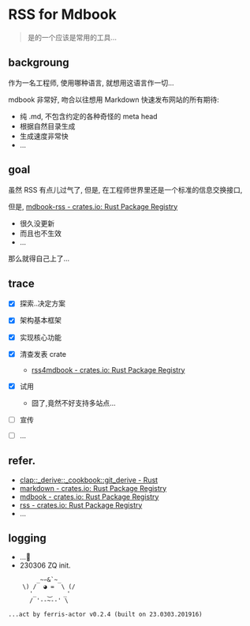 # RSS for Mdbook
> 是的一个应该是常用的工具...


## backgroung
作为一名工程师, 使用哪种语言, 就想用这语言作一切...

mdbook 非常好, 吻合以往想用 Markdown 快速发布网站的所有期待:

- 纯 .md, 不包含约定的各种奇怪的 meta head
- 根据自然目录生成
- 生成速度非常快
- ...


## goal

虽然 RSS 有点儿过气了, 但是, 在工程师世界里还是一个标准的信息交换接口,

但是, [mdbook\-rss \- crates\.io: Rust Package Registry](https://crates.io/crates/mdbook-rss) 

- 很久没更新
- 而且也不生效
- ...


那么就得自己上了...



## trace

- [x] 探索..决定方案
- [x] 架构基本框架
- [x] 实现核心功能
- [x] 清查发表 crate
  - [rss4mdbook - crates.io: Rust Package Registry](https://crates.io/crates/rss4mdbook)
- [x] 试用
    - 囧了,竟然不好支持多站点...
- [ ] 宣传
- [ ] ...



## refer.

- [clap::_derive::_cookbook::git_derive - Rust](https://docs.rs/clap/latest/clap/_derive/_cookbook/git_derive/index.html)
- [markdown \- crates\.io: Rust Package Registry](https://crates.io/crates/markdown/0.3.0)
- [mdbook \- crates\.io: Rust Package Registry](https://crates.io/crates/mdbook/0.4.28)
- [rss \- crates\.io: Rust Package Registry](https://crates.io/crates/rss/1.10.0)
- ...

## logging

- ...🦀
- 230306 ZQ init.




```
        _~∽&`~_
    \) /  ◕ =  \ (/
      '_   ⏝   _'
      / '--~--' \

...act by ferris-actor v0.2.4 (built on 23.0303.201916)
```


